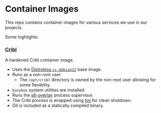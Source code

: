 # Container Images

This repo contains container images for various services we use in our projects.

Some highlights:

### [Cribl](https://cribl.io)

A hardened Cribl container image.

* Uses the [Distroless `cc-debian12`](https://github.com/GoogleContainerTools/distroless/blob/main/cc/README.md) base image.
* Runs as a non-root user. 
  * The `/opt/cribl` directory is owned by the non-root user allowing for some flexibility.
* `busybox` system utilities are installed.
* Runs the [s6-overlay](https://github.com/just-containers/s6-overlay) process supervisor.
* The Cribl process is wrapped using [tini](https://github.com/krallin/tini) for clean shutdown.
* Git is included as a statically compiled binary.
